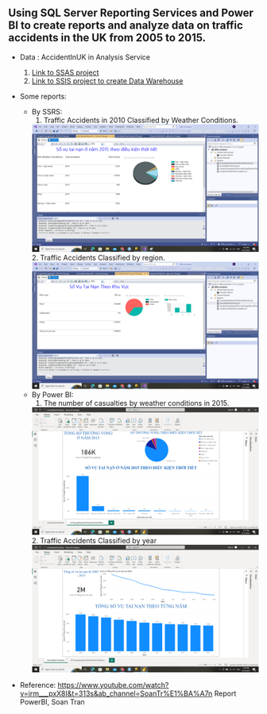 ## Using SQL Server Reporting Services and Power BI to create reports and analyze data on traffic   accidents in the UK from 2005 to 2015.

- Data : AccidentInUK in Analysis Service
    1. <a href="https://github.com/vanac17122001/Accident_In_UK_SSAS">Link to SSAS project</a>
    2. <a href="https://github.com/vanac17122001/Data_WareHouse_Accidents_SSIS">Link to SSIS project to create Data Warehouse</a>

- Some reports:
    + By SSRS: 
        1. Traffic Accidents in 2010 Classified by Weather Conditions.
        <img src="img/SSRS/SoVuTaiNanONam2010TheoDKThoiTiet.png"/>
        2. Traffic Accidents Classified by region.
        <img src="img/SSRS/SSRS_SoVuTaiNanTheoKhuVuc.png"/>
    + By Power BI:
        1. The number of casualties by weather conditions in 2015.
        <img src="img/PowerBI/SoThuongVongTheoDieuKienThoiTietNam2015.png"/>
        2. Traffic Accidents Classified by year
        <img src="img/PowerBI/TongSoVuTaiNanTheoNam.png" />
- Reference: https://www.youtube.com/watch?v=irm___pxX8I&t=313s&ab_channel=SoanTr%E1%BA%A7n Report PowerBI, Soan Tran
